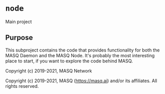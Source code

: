 # `node`
Main project

## Purpose
This subproject contains the code that provides functionality for both the MASQ Daemon and the
MASQ Node. It's probably the most interesting place to start, if you want to explore the code
behind MASQ.

Copyright (c) 2019-2021, MASQ Network

Copyright (c) 2019-2021, MASQ (https://masq.ai) and/or its affiliates. All rights reserved.
